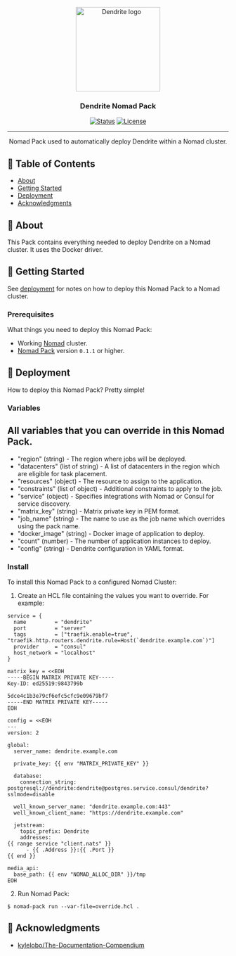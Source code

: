 <p align="center">
  <a href="https://matrix-org.github.io/dendrite/" rel="noopener">
  <img width=192px src="https://upload.wikimedia.org/wikipedia/commons/b/b7/Matrix_icon_%28white%29.svg" alt="Dendrite logo"></a>
</p>

<h3 align="center">Dendrite Nomad Pack</h3>

<div align="center">

[![Status](https://img.shields.io/badge/status-active-success.svg)]()
[![License](https://img.shields.io/badge/license-MIT-blue.svg)](/LICENSE)

</div>

---

<p align="center"> Nomad Pack used to automatically deploy Dendrite within a Nomad cluster.
    <br> 
</p>

## 📝 Table of Contents

- [About](#about)
- [Getting Started](#getting_started)
- [Deployment](#deployment)
- [Acknowledgments](#acknowledgement)

## 🧐 About <a name = "about"></a>

This Pack contains everything needed to deploy Dendrite on a Nomad cluster. It uses the Docker driver.

## 🏁 Getting Started <a name = "getting_started"></a>

See [deployment](#deployment) for notes on how to deploy this Nomad Pack to a Nomad cluster.

### Prerequisites

What things you need to deploy this Nomad Pack:

- Working [Nomad](https://www.nomadproject.io/) cluster.
- [Nomad Pack](https://github.com/hashicorp/nomad-pack) version `0.1.1` or higher.

## 🚀 Deployment <a name = "deployment"></a>

How to deploy this Nomad Pack? Pretty simple!

### Variables

All variables that you can override in this Nomad Pack.
- 
- "region" (string) - The region where jobs will be deployed.
- "datacenters" (list of string) - A list of datacenters in the region which are eligible for task placement.
- "resources" (object) - The resource to assign to the application.
- "constraints" (list of object) - Additional constraints to apply to the job.
- "service" (object) - Specifies integrations with Nomad or Consul for service discovery.
- "matrix_key" (string) - Matrix private key in PEM format.
- "job_name" (string) - The name to use as the job name which overrides using the pack name.
- "docker_image" (string) - Docker image of application to deploy.
- "count" (number) - The number of application instances to deploy.
- "config" (string) - Dendrite configuration in YAML format.

### Install

To install this Nomad Pack to a configured Nomad Cluster:

1. Create an HCL file containing the values you want to override. For example:

```hcl
service = {
  name         = "dendrite"
  port         = "server"
  tags         = ["traefik.enable=true", "traefik.http.routers.dendrite.rule=Host(`dendrite.example.com`)"]
  provider     = "consul"
  host_network = "localhost"
}

matrix_key = <<EOH
-----BEGIN MATRIX PRIVATE KEY-----
Key-ID: ed25519:9843799b

5dce4c1b3e79cf6efc5cfc9e09679bf7
-----END MATRIX PRIVATE KEY-----
EOH

config = <<EOH
---
version: 2

global:
  server_name: dendrite.example.com

  private_key: {{ env "MATRIX_PRIVATE_KEY" }}

  database:
    connection_string: postgresql://dendrite:dendrite@postgres.service.consul/dendrite?sslmode=disable

  well_known_server_name: "dendrite.example.com:443"
  well_known_client_name: "https://dendrite.example.com"

  jetstream:
    topic_prefix: Dendrite
    addresses:
{{ range service "client.nats" }}
      - {{ .Address }}:{{ .Port }}
{{ end }}

media_api:
  base_path: {{ env "NOMAD_ALLOC_DIR" }}/tmp
EOH
```

2. Run Nomad Pack:

```shell
$ nomad-pack run --var-file=override.hcl .
```

## 🎉 Acknowledgments <a name = "acknowledgments"></a>

- [kylelobo/The-Documentation-Compendium](https://github.com/kylelobo/The-Documentation-Compendium)
